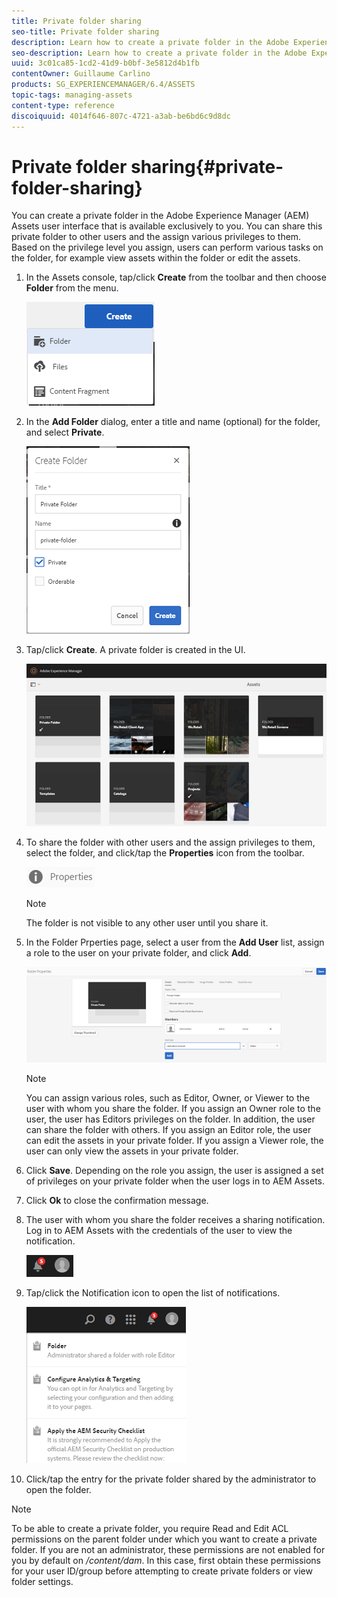 ```yaml
---
title: Private folder sharing
seo-title: Private folder sharing
description: Learn how to create a private folder in the Adobe Experience Manager (AEM) Assets and share it with other users and the assign various privileges to them.
seo-description: Learn how to create a private folder in the Adobe Experience Manager (AEM) Assets and share it with other users and the assign various privileges to them.
uuid: 3c01ca85-1cd2-41d9-b0bf-3e5812d4b1fb
contentOwner: Guillaume Carlino
products: SG_EXPERIENCEMANAGER/6.4/ASSETS
topic-tags: managing-assets
content-type: reference
discoiquuid: 4014f646-807c-4721-a3ab-be6bd6c9d8dc
---
```


# Private folder sharing{#private-folder-sharing}

You can create a private folder in the Adobe Experience Manager (AEM) Assets user interface that is available exclusively to you. You can share this private folder to other users and the assign various privileges to them. Based on the privilege level you assign, users can perform various tasks on the folder, for example view assets within the folder or edit the assets.

1. In the Assets console, tap/click **Create** from the toolbar and then choose **Folder** from the menu.

   ![](assets/chlimage_1-411.png)

1. In the **Add Folder** dialog, enter a title and name (optional) for the folder, and select **Private**.

   ![](assets/chlimage_1-412.png)

1. Tap/click **Create**. A private folder is created in the UI.

   ![](assets/chlimage_1-413.png)

1. To share the folder with other users and the assign privileges to them, select the folder, and click/tap the **Properties** icon from the toolbar.

   ![](assets/chlimage_1-414.png)

   >[!NOTE]
   >
   >The folder is not visible to any other user until you share it.

1. In the Folder Prperties page, select a user from the **Add User** list, assign a role to the user on your private folder, and click **Add**.

   ![](assets/chlimage_1-415.png)

   >[!NOTE]
   >
   >You can assign various roles, such as Editor, Owner, or Viewer to the user with whom you share the folder. If you assign an Owner role to the user, the user has Editors privileges on the folder. In addition, the user can share the folder with others. If you assign an Editor role, the user can edit the assets in your private folder. If you assign a Viewer role, the user can only view the assets in your private folder.

1. Click **Save**. Depending on the role you assign, the user is assigned a set of privileges on your private folder when the user logs in to AEM Assets.
1. Click **Ok** to close the confirmation message.
1. The user with whom you share the folder receives a sharing notification. Log in to AEM Assets with the credentials of the user to view the notification.

   ![](assets/chlimage_1-416.png)

1. Tap/click the Notification icon to open the list of notifications.

   ![](assets/chlimage_1-417.png)

1. Click/tap the entry for the private folder shared by the administrator to open the folder.

>[!NOTE]
>
>To be able to create a private folder, you require Read and Edit ACL permissions on the parent folder under which you want to create a private folder. If you are not an administrator, these permissions are not enabled for you by default on */content/dam*. In this case, first obtain these permissions for your user ID/group before attempting to create private folders or view folder settings.


